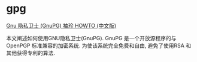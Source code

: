 # gpg

[Gnu 隐私卫士 (GnuPG) 袖珍 HOWTO (中文版)](https://www.gnupg.org/howtos/zh/)

本文阐述如何使用GNU隐私卫士(GnuPG). 
GnuPG 是一个开放源程序的与OpenPGP 标准兼容的加密系统. 为使该系统完全免费和自由, 避免了使用RSA 和其他获得专利的算法. 
